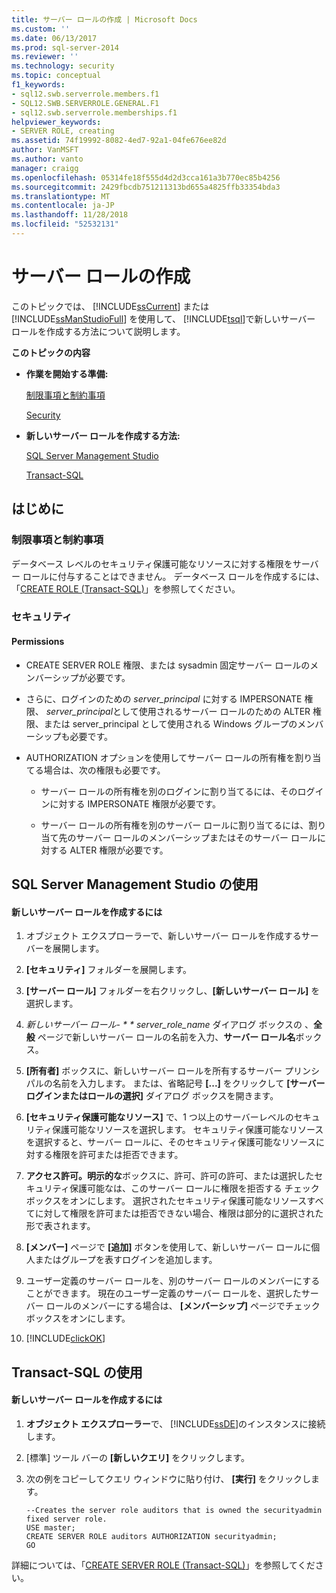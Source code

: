 ```yaml
---
title: サーバー ロールの作成 | Microsoft Docs
ms.custom: ''
ms.date: 06/13/2017
ms.prod: sql-server-2014
ms.reviewer: ''
ms.technology: security
ms.topic: conceptual
f1_keywords:
- sql12.swb.serverrole.members.f1
- SQL12.SWB.SERVERROLE.GENERAL.F1
- sql12.swb.serverrole.memberships.f1
helpviewer_keywords:
- SERVER ROLE, creating
ms.assetid: 74f19992-8082-4ed7-92a1-04fe676ee82d
author: VanMSFT
ms.author: vanto
manager: craigg
ms.openlocfilehash: 05314fe18f555d4d2d3cca161a3b770ec85b4256
ms.sourcegitcommit: 2429fbcdb751211313bd655a4825ffb33354bda3
ms.translationtype: MT
ms.contentlocale: ja-JP
ms.lasthandoff: 11/28/2018
ms.locfileid: "52532131"
---
```

# <a name="create-a-server-role"></a>サーバー ロールの作成
  このトピックでは、 [!INCLUDE[ssCurrent](../../../includes/sscurrent-md.md)] または [!INCLUDE[ssManStudioFull](../../../includes/ssmanstudiofull-md.md)] を使用して、 [!INCLUDE[tsql](../../../includes/tsql-md.md)]で新しいサーバー ロールを作成する方法について説明します。  
  
 **このトピックの内容**  
  
-   **作業を開始する準備:**  
  
     [制限事項と制約事項](#Restrictions)  
  
     [Security](#Security)  
  
-   **新しいサーバー ロールを作成する方法:**  
  
     [SQL Server Management Studio](#SSMSProcedure)  
  
     [Transact-SQL](#TsqlProcedure)  
  
##  <a name="BeforeYouBegin"></a> はじめに  
  
###  <a name="Restrictions"></a> 制限事項と制約事項  
 データベース レベルのセキュリティ保護可能なリソースに対する権限をサーバー ロールに付与することはできません。 データベース ロールを作成するには、「[CREATE ROLE &#40;Transact-SQL&#41;](/sql/t-sql/statements/create-role-transact-sql)」を参照してください。  
  
###  <a name="Security"></a> セキュリティ  
  
####  <a name="Permissions"></a> Permissions  
  
-   CREATE SERVER ROLE 権限、または sysadmin 固定サーバー ロールのメンバーシップが必要です。  
  
-   さらに、ログインのための *server_principal* に対する IMPERSONATE 権限、 *server_principal*として使用されるサーバー ロールのための ALTER 権限、または server_principal として使用される Windows グループのメンバーシップも必要です。  
  
-   AUTHORIZATION オプションを使用してサーバー ロールの所有権を割り当てる場合は、次の権限も必要です。  
  
    -   サーバー ロールの所有権を別のログインに割り当てるには、そのログインに対する IMPERSONATE 権限が必要です。  
  
    -   サーバー ロールの所有権を別のサーバー ロールに割り当てるには、割り当て先のサーバー ロールのメンバーシップまたはそのサーバー ロールに対する ALTER 権限が必要です。  
  
##  <a name="SSMSProcedure"></a> SQL Server Management Studio の使用  
  
#### <a name="to-create-a-new-server-role"></a>新しいサーバー ロールを作成するには  
  
1.  オブジェクト エクスプローラーで、新しいサーバー ロールを作成するサーバーを展開します。  
  
2.  **[セキュリティ]** フォルダーを展開します。  
  
3.  **[サーバー ロール]** フォルダーを右クリックし、**[新しいサーバー ロール]** を選択します。  
  
4.  **新しいサーバー ロール-* * * server_role_name*  ダイアログ ボックスの 、**全般** ページで新しいサーバー ロールの名前を入力、**サーバー ロール名**ボックス。  
  
5.  **[所有者]** ボックスに、新しいサーバー ロールを所有するサーバー プリンシパルの名前を入力します。 または、省略記号 **[...]** をクリックして **[サーバー ログインまたはロールの選択]** ダイアログ ボックスを開きます。  
  
6.  **[セキュリティ保護可能なリソース]** で、1 つ以上のサーバーレベルのセキュリティ保護可能なリソースを選択します。 セキュリティ保護可能なリソースを選択すると、サーバー ロールに、そのセキュリティ保護可能なリソースに対する権限を許可または拒否できます。  
  
7.  **アクセス許可。明示的な**ボックスに、許可、許可の許可、または選択したセキュリティ保護可能なは、このサーバー ロールに権限を拒否する チェック ボックスをオンにします。 選択されたセキュリティ保護可能なリソースすべてに対して権限を許可または拒否できない場合、権限は部分的に選択された形で表されます。  
  
8.  **[メンバー]** ページで **[追加]** ボタンを使用して、新しいサーバー ロールに個人またはグループを表すログインを追加します。  
  
9. ユーザー定義のサーバー ロールを、別のサーバー ロールのメンバーにすることができます。 現在のユーザー定義のサーバー ロールを、選択したサーバー ロールのメンバーにする場合は、 **[メンバーシップ]** ページでチェック ボックスをオンにします。  
  
10. [!INCLUDE[clickOK](../../../includes/clickok-md.md)]  
  
##  <a name="TsqlProcedure"></a> Transact-SQL の使用  
  
#### <a name="to-create-a-new-server-role"></a>新しいサーバー ロールを作成するには  
  
1.  **オブジェクト エクスプローラー**で、 [!INCLUDE[ssDE](../../../includes/ssde-md.md)]のインスタンスに接続します。  
  
2.  [標準] ツール バーの **[新しいクエリ]** をクリックします。  
  
3.  次の例をコピーしてクエリ ウィンドウに貼り付け、 **[実行]** をクリックします。  
  
    ```  
    --Creates the server role auditors that is owned the securityadmin fixed server role.  
    USE master;  
    CREATE SERVER ROLE auditors AUTHORIZATION securityadmin;  
    GO  
    ```  
  
 詳細については、「[CREATE SERVER ROLE &#40;Transact-SQL&#41;](/sql/t-sql/statements/create-server-role-transact-sql)」を参照してください。  
  
  
